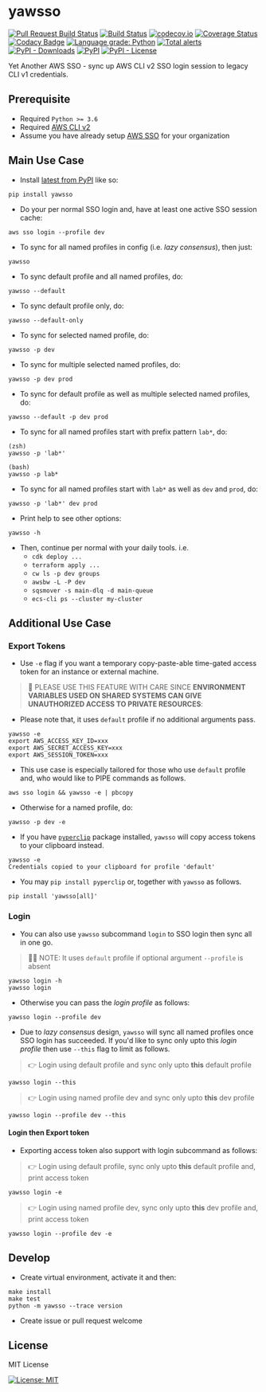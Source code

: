# yawsso

[![Pull Request Build Status](https://github.com/victorskl/yawsso/workflows/Pull%20Request%20Build/badge.svg)](https://github.com/victorskl/yawsso/actions) [![Build Status](https://travis-ci.org/victorskl/yawsso.svg?branch=main)](https://travis-ci.org/victorskl/yawsso) [![codecov.io](https://codecov.io/gh/victorskl/yawsso/coverage.svg?branch=main)](https://codecov.io/gh/victorskl/yawsso?branch=main) [![Coverage Status](https://coveralls.io/repos/github/victorskl/yawsso/badge.svg?branch=main)](https://coveralls.io/github/victorskl/yawsso?branch=main) [![Codacy Badge](https://api.codacy.com/project/badge/Grade/e02d74942ed143a381603cd60ba4f64b)](https://app.codacy.com/manual/victorskl/yawsso?utm_source=github.com&utm_medium=referral&utm_content=victorskl/yawsso&utm_campaign=Badge_Grade_Dashboard) [![Language grade: Python](https://img.shields.io/lgtm/grade/python/g/victorskl/yawsso.svg?logo=lgtm&logoWidth=18)](https://lgtm.com/projects/g/victorskl/yawsso/context:python) [![Total alerts](https://img.shields.io/lgtm/alerts/g/victorskl/yawsso.svg?logo=lgtm&logoWidth=18)](https://lgtm.com/projects/g/victorskl/yawsso/alerts/) [![PyPI - Downloads](https://img.shields.io/pypi/dm/yawsso?style=flat)](https://pypistats.org/packages/yawsso) [![PyPI](https://img.shields.io/pypi/v/yawsso?style=flat)](https://pypi.org/project/yawsso) 
[![PyPI - License](https://img.shields.io/pypi/l/yawsso?style=flat)](https://opensource.org/licenses/MIT)

Yet Another AWS SSO - sync up AWS CLI v2 SSO login session to legacy CLI v1 credentials.

## Prerequisite

- Required `Python >= 3.6`
- Required [AWS CLI v2](https://docs.aws.amazon.com/cli/latest/userguide/cli-chap-install.html)
- Assume you have already setup [AWS SSO](https://aws.amazon.com/single-sign-on/) for your organization

## Main Use Case

- Install [latest from PyPI](https://pypi.org/project/yawsso/#history) like so:
```commandline
pip install yawsso
```

- Do your per normal SSO login and, have at least one active SSO session cache:
```commandline
aws sso login --profile dev
```

- To sync for all named profiles in config (i.e. _lazy consensus_), then just:
```commandline
yawsso
```

- To sync default profile and all named profiles, do:
```commandline
yawsso --default
```

- To sync default profile only, do:
```commandline
yawsso --default-only
```

- To sync for selected named profile, do:
```commandline
yawsso -p dev
```

- To sync for multiple selected named profiles, do:
```commandline
yawsso -p dev prod
```

- To sync for default profile as well as multiple selected named profiles, do:
```commandline
yawsso --default -p dev prod
```

- To sync for all named profiles start with prefix pattern `lab*`, do:
```
(zsh)
yawsso -p 'lab*'

(bash)
yawsso -p lab*
```

- To sync for all named profiles start with `lab*` as well as `dev` and `prod`, do:
```
yawsso -p 'lab*' dev prod
```

- Print help to see other options:
```commandline
yawsso -h
```

- Then, continue per normal with your daily tools. i.e. 
    - `cdk deploy ...`
    - `terraform apply ...`
    - `cw ls -p dev groups`
    - `awsbw -L -P dev`
    - `sqsmover -s main-dlq -d main-queue`
    - `ecs-cli ps --cluster my-cluster`

## Additional Use Case

### Export Tokens

- Use `-e` flag if you want a temporary copy-paste-able time-gated access token for an instance or external machine.

> 🤚 PLEASE USE THIS FEATURE WITH CARE SINCE **ENVIRONMENT VARIABLES USED ON SHARED SYSTEMS CAN GIVE UNAUTHORIZED ACCESS TO PRIVATE RESOURCES**:

- Please note that, it uses `default` profile if no additional arguments pass.
```
yawsso -e
export AWS_ACCESS_KEY_ID=xxx
export AWS_SECRET_ACCESS_KEY=xxx
export AWS_SESSION_TOKEN=xxx
```

- This use case is especially tailored for those who use `default` profile and, who would like to PIPE commands as follows.
```
aws sso login && yawsso -e | pbcopy
```

- Otherwise for a named profile, do:
```commandline
yawsso -p dev -e
```

- If you have [`pyperclip`](https://github.com/asweigart/pyperclip) package installed, `yawsso` will copy access tokens to your clipboard instead.
```
yawsso -e
Credentials copied to your clipboard for profile 'default'
```

- You may `pip install pyperclip` or, together with `yawsso` as follows.
```
pip install 'yawsso[all]'
```

### Login

- You can also use `yawsso` subcommand `login` to SSO login then sync all in one go.

> 🙋‍♂️ NOTE: It uses `default` profile if optional argument `--profile` is absent

```commandline
yawsso login -h
yawsso login
```

- Otherwise you can pass the _login profile_ as follows:
```
yawsso login --profile dev
```

- Due to _lazy consensus_ design, `yawsso` will sync all named profiles once SSO login has succeeded. If you'd like to sync only upto this _login profile_ then use `--this` flag to limit as follows.

> 👉 Login using default profile and sync only upto **this** default profile
```
yawsso login --this
```

> 👉 Login using named profile dev and sync only upto **this** dev profile
```
yawsso login --profile dev --this
```

#### Login then Export token

- Exporting access token also support with login subcommand as follows: 

> 👉 Login using default profile, sync only upto **this** default profile and, print access token
```
yawsso login -e
```

> 👉 Login using named profile dev, sync only upto **this** dev profile and, print access token
```
yawsso login --profile dev -e
```

## Develop

- Create virtual environment, activate it and then:

```
make install
make test
python -m yawsso --trace version
```

- Create issue or pull request welcome

## License

MIT License

[![License: MIT](https://img.shields.io/badge/License-MIT-yellow.svg)](https://opensource.org/licenses/MIT)
